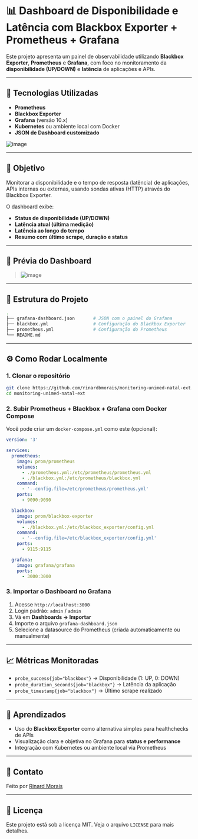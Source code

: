# 📊 Dashboard de Disponibilidade e Latência com Blackbox Exporter + Prometheus + Grafana

Este projeto apresenta um painel de observabilidade utilizando **Blackbox Exporter**, **Prometheus** e **Grafana**, com foco no monitoramento da **disponibilidade (UP/DOWN)** e **latência** de aplicações e APIs.

---

## 🚀 Tecnologias Utilizadas

- **Prometheus**
- **Blackbox Exporter**
- **Grafana** (versão 10.x)
- **Kubernetes** ou ambiente local com Docker
- **JSON de Dashboard customizado**

![image](https://github.com/user-attachments/assets/dbd8af63-6c79-49d2-801d-9f7cb48bef19)

---

## 🎯 Objetivo

Monitorar a disponibilidade e o tempo de resposta (latência) de aplicações, APIs internas ou externas, usando sondas ativas (HTTP) através do Blackbox Exporter.

O dashboard exibe:

- **Status de disponibilidade (UP/DOWN)**
- **Latência atual (última medição)**
- **Latência ao longo do tempo**
- **Resumo com último scrape, duração e status**

---

## 📸 Prévia do Dashboard

> ![image](https://github.com/user-attachments/assets/c04dedc6-0b7d-4791-8a43-c0d80eaa657d)

---

## 🧩 Estrutura do Projeto

```bash
.
├── grafana-dashboard.json       # JSON com o painel do Grafana
├── blackbox.yml                 # Configuração do Blackbox Exporter
├── prometheus.yml               # Configuração do Prometheus
└── README.md
```

---

## ⚙️ Como Rodar Localmente

### 1. Clonar o repositório

```bash
git clone https://github.com/rinardbmorais/monitoring-unimed-natal-ext.git
cd monitoring-unimed-natal-ext
```

### 2. Subir Prometheus + Blackbox + Grafana com Docker Compose

Você pode criar um `docker-compose.yml` como este (opcional):

```yaml
version: '3'

services:
  prometheus:
    image: prom/prometheus
    volumes:
      - ./prometheus.yml:/etc/prometheus/prometheus.yml
      - ./blackbox.yml:/etc/prometheus/blackbox.yml
    command:
      - '--config.file=/etc/prometheus/prometheus.yml'
    ports:
      - 9090:9090

  blackbox:
    image: prom/blackbox-exporter
    volumes:
      - ./blackbox.yml:/etc/blackbox_exporter/config.yml
    command:
      - '--config.file=/etc/blackbox_exporter/config.yml'
    ports:
      - 9115:9115

  grafana:
    image: grafana/grafana
    ports:
      - 3000:3000
```

### 3. Importar o Dashboard no Grafana

1. Acesse `http://localhost:3000`
2. Login padrão: `admin` / `admin`
3. Vá em **Dashboards → Importar**
4. Importe o arquivo `grafana-dashboard.json`
5. Selecione a datasource do Prometheus (criada automaticamente ou manualmente)

---

## 📈 Métricas Monitoradas

- `probe_success{job="blackbox"}` → Disponibilidade (1: UP, 0: DOWN)
- `probe_duration_seconds{job="blackbox"}` → Latência da aplicação
- `probe_timestamp{job="blackbox"}` → Último scrape realizado

---

## 🧠 Aprendizados

- Uso do **Blackbox Exporter** como alternativa simples para healthchecks de APIs
- Visualização clara e objetiva no Grafana para **status e performance**
- Integração com Kubernetes ou ambiente local via Prometheus

---

## 📣 Contato

Feito por [Rinard Morais](https://www.linkedin.com/in/rinard-morais)

---

## 📌 Licença

Este projeto está sob a licença MIT. Veja o arquivo `LICENSE` para mais detalhes.
